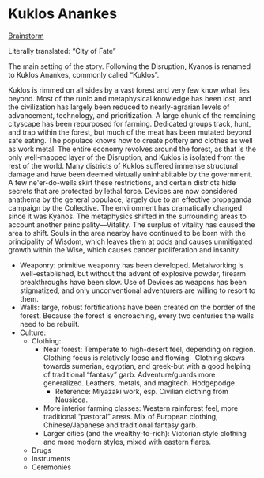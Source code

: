 # Kuklos Anankes

[Brainstorm](Kuklos%20Anankes%20fab30a769efd40e1ae183903c8d601cb/Brainstorm%201578ff037d164953a66a3a219891a929.md)

Literally translated: “City of Fate”

The main setting of the story. Following the Disruption, Kyanos is renamed to Kuklos Anankes, commonly called “Kuklos”.

 Kuklos is rimmed on all sides by a vast forest and very few know what lies beyond. Most of the runic and metaphysical knowledge has been lost, and the civilization has largely been reduced to nearly-agrarian levels of advancement, technology, and prioritization. A large chunk of the remaining cityscape has been repurposed for farming. Dedicated groups track, hunt, and trap within the forest, but much of the meat has been mutated beyond safe eating. The populace knows how to create pottery and clothes as well as work metal. The entire economy revolves around the forest, as that is the only well-mapped layer of the Disruption, and Kuklos is isolated from the rest of the world. Many districts of Kuklos suffered immense structural damage and have been deemed virtually uninhabitable by the government. A few ne'er-do-wells skirt these restrictions, and certain districts hide secrets that are protected by lethal force. Devices are now considered anathema by the general populace, largely due to an effective propaganda campaign by the Collective. The environment has dramatically changed since it was Kyanos. The metaphysics shifted in the surrounding areas to account another principality—Vitality. The surplus of vitality has caused the area to shift. Souls in the area nearby have continued to be born with the principality of Wisdom, which leaves them at odds and causes unmitigated growth within the Wise, which causes cancer proliferation and insanity.

- Weaponry: primitive weaponry has been developed. Metalworking is well-established, but without the advent of explosive powder, firearm breakthroughs have been slow. Use of Devices as weapons has been stigmatized, and only unconventional adventurers are willing to resort to them.
- Walls: large, robust fortifications have been created on the border of the forest. Because the forest is encroaching, every two centuries the walls need to be rebuilt.
- Culture:
    - Clothing:
        - Near forest: Temperate to high-desert feel, depending on region. Clothing focus is relatively loose and flowing.  Clothing skews towards sumerian, egyptian, and greek-but with a good helping of traditional “fantasy” garb. Adventure/guards more generalized. Leathers, metals, and magitech. Hodgepodge.
            - Reference: Miyazaki work, esp. Civilian clothing from Nausicca.
        - More interior farming classes: Western rainforest feel, more traditional “pastoral” areas. Mix of European clothing, Chinese/Japanese and traditional fantasy garb.
        - Larger cities (and the wealthy-to-rich): Victorian style clothing and more modern styles, mixed with eastern flares.
    - Drugs
    - Instruments
    - Ceremonies